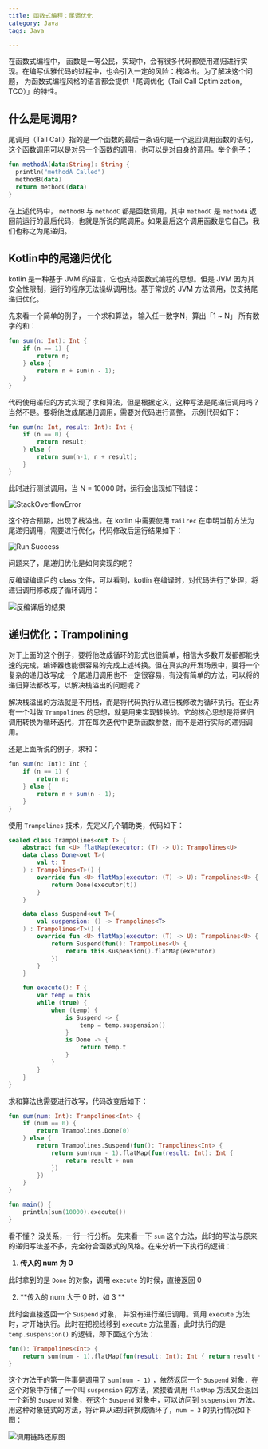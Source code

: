 ```yaml
---
title: 函数式编程：尾调优化
category: Java
tags: Java

---
```


在函数式编程中， 函数是一等公民，实现中，会有很多代码都使用递归进行实现。在编写优雅代码的过程中，也会引入一定的风险：栈溢出。为了解决这个问题， 为函数式编程风格的语言都会提供「尾调优化（Tail Call Optimization, TCO）」的特性。



## 什么是尾调用?

尾调用（Tail Call）指的是一个函数的最后一条语句是一个返回调用函数的语句，这个函数调用可以是对另一个函数的调用，也可以是对自身的调用。举个例子：

```kotlin
fun methodA(data:String): String {
  println("methodA Called")
  methodB(data)
  return methodC(data)
}
```

在上述代码中， `methodB` 与 `methodC` 都是函数调用，其中 `methodC` 是 `methodA` 返回前运行的最后代码，也就是所说的尾调用。如果最后这个调用函数是它自己，我们也称之为尾递归。



## Kotlin中的尾递归优化

kotlin 是一种基于 JVM 的语言，它也支持函数式编程的思想。但是 JVM 因为其安全性限制，运行的程序无法操纵调用栈。基于常规的 JVM 方法调用，仅支持尾递归优化。

先来看一个简单的例子， 一个求和算法， 输入任一数字N，算出「1 ~ N」 所有数字的和：

```kotlin
fun sum(n: Int): Int {
	if (n == 1) {
		return n;
	} else {
		return n + sum(n - 1);
	}
}
```

代码使用递归的方式实现了求和算法，但是根据定义，这种写法是尾递归调用吗？当然不是。要将他改成尾递归调用，需要对代码进行调整， 示例代码如下：

```kotlin
fun sum(n: Int, result: Int): Int {
	if (n == 0) {
		return result;
	} else {
		return sum(n-1, n + result);
	}
}
```

此时进行测试调用，当 N = 10000 时，运行会出现如下错误：

![StackOverflowError](https://img-blog.csdnimg.cn/41309f7a6d69435d89f64d72cc96ccf0.png)

这个符合预期，出现了栈溢出。在 kotlin 中需要使用 `tailrec` 在申明当前方法为尾递归调用，需要进行优化，代码修改后运行结果如下：

![Run Success](https://img-blog.csdnimg.cn/3df99983c4274f7e8a08382a90fd856c.png)

问题来了，尾递归优化是如何实现的呢？

反编译编译后的 class 文件，可以看到，kotlin 在编译时，对代码进行了处理，将递归调用修改成了循环调用：

 ![反编译后的结果](https://img-blog.csdnimg.cn/2b7b0d725ef74daaa1ba44cd2069cca0.png)



## 递归优化：Trampolining

对于上面的这个例子，要将他改成循环的形式也很简单，相信大多数开发都都能快速的完成，编译器也能很容易的完成上述转换。但在真实的开发场景中，要将一个复杂的递归改写成一个尾递归调用也不一定很容易，有没有简单的方法，可以将的递归算法都改写，以解决栈溢出的问题呢？

解决栈溢出的方法就是不用栈，而是将代码执行从递归栈修改为循环执行。在业界有一个叫做 `Trampolines` 的思想，就是用来实现转换的。它的核心思想是将递归调用转换为循环迭代，并在每次迭代中更新函数参数，而不是进行实际的递归调用。

还是上面所说的例子，求和：

```java
fun sum(n: Int): Int {
	if (n == 1) {
		return n;
	} else {
		return n + sum(n - 1);
	}
}
```

使用 `Trampolines` 技术，先定义几个辅助类，代码如下：

```kotlin
sealed class Trampolines<out T> {
    abstract fun <U> flatMap(executor: (T) -> U): Trampolines<U>
    data class Done<out T>(
        val t: T
    ) : Trampolines<T>() {
        override fun <U> flatMap(executor: (T) -> U): Trampolines<U> {
            return Done(executor(t))
        }
    }

    data class Suspend<out T>(
        val suspension: () -> Trampolines<T>
    ) : Trampolines<T>() {
        override fun <U> flatMap(executor: (T) -> U): Trampolines<U> {
            return Suspend(fun(): Trampolines<U> {
                return this.suspension().flatMap(executor)
            })
        }
    }

    fun execute(): T {
        var temp = this
        while (true) {
            when (temp) {
                is Suspend -> {
                    temp = temp.suspension()
                }
                is Done -> {
                    return temp.t
                }
            }
        }
    }
}
```

求和算法也需要进行改写，代码改变后如下：

```kotlin
fun sum(num: Int): Trampolines<Int> {
    if (num == 0) {
        return Trampolines.Done(0)
    } else {
        return Trampolines.Suspend(fun(): Trampolines<Int> {
            return sum(num - 1).flatMap(fun(result: Int): Int {
                return result + num
            })
        })
    }
}

fun main() {
    println(sum(10000).execute())
}
```

看不懂？ 没关系，一行一行分析。 先来看一下 `sum` 这个方法，此时的写法与原来的递归写法差不多，完全符合函数式的风格。在来分析一下执行的逻辑：

1. **传入的 num 为 0** 

此时拿到的是 `Done` 的对象，调用 `execute` 的时候，直接返回 0 

2. **传入的 num 大于 0 时，如 3 **

此时会直接返回一个 `Suspend` 对象， 并没有进行递归调用。调用 `execute` 方法时，才开始执行。此时在把视线移到 `execute` 方法里面，此时执行的是 `temp.suspension()` 的逻辑，即下面这个方法：

```kotlin
fun(): Trampolines<Int> {
	return sum(num - 1).flatMap(fun(result: Int): Int { return result + num})
}
```

这个方法干的第一件事是调用了 `sum(num - 1)` ，依然返回一个 `Suspend` 对象，在这个对象中存储了一个叫 `suspension` 的方法，紧接着调用 `flatMap` 方法又会返回一个新的 `Suspend` 对象，在这个 `Suspend` 对象中，可以访问到 `suspension` 方法。用这种对象链式的方法，将计算从递归转换成循环了，`num = 3` 的执行情况如下图：

![调用链路还原图](https://img-blog.csdnimg.cn/a553b9f1b1cb4dd097b8d7b6fcfd1d22.png)

